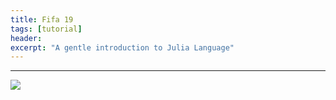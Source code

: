 ```yaml
---
title: Fifa 19
tags: [tutorial]
header:
excerpt: "A gentle introduction to Julia Language"
---
```

---

<div class='tableauPlaceholder' id='viz1549184233700' style='position: relative'>
    <noscript>
        <a href='#'><img alt=' ' src='https:&#47;&#47;public.tableau.com&#47;static&#47;images&#47;Fi&#47;Fifa19Analysis&#47;Fifa2019&#47;1_rss.png' style='border: none' /></a>
    </noscript>
    <object class='tableauViz' style='display:none;' width='100%' height='100%' >
        <param name='host_url' value='https%3A%2F%2Fpublic.tableau.com%2F' />
        <param name='embed_code_version' value='3' />
        <param name='site_root' value='' />
        <param name='name' value='Fifa19Analysis&#47;Fifa2019' />
        <param name='tabs' value='no' />
        <param name='toolbar' value='yes' />
        <param name='static_image' value='https:&#47;&#47;public.tableau.com&#47;static&#47;images&#47;Fi&#47;Fifa19Analysis&#47;Fifa2019&#47;1.png' />
        <param name='animate_transition' value='yes' />
        <param name='display_static_image' value='yes' />
        <param name='display_spinner' value='yes' />
        <param name='display_overlay' value='yes' />
        <param name='display_count' value='yes' />
        <param name='filter' value='publish=yes' />
    </object>
</div>
<script type='text/javascript'>
    var divElement = document.getElementById('viz1549184233700');
    var vizElement = divElement.getElementsByTagName('object')[0];
    // vizElement.style.width = '1220px';
    // vizElement.style.minHeight = '587px';
    // vizElement.style.maxHeight = '887px';
    // vizElement.style.height = (divElement.offsetWidth * 0.75) + 'px';
    var scriptElement = document.createElement('script');
    scriptElement.src = 'https://public.tableau.com/javascripts/api/viz_v1.js';
    vizElement.parentNode.insertBefore(scriptElement, vizElement);
</script>